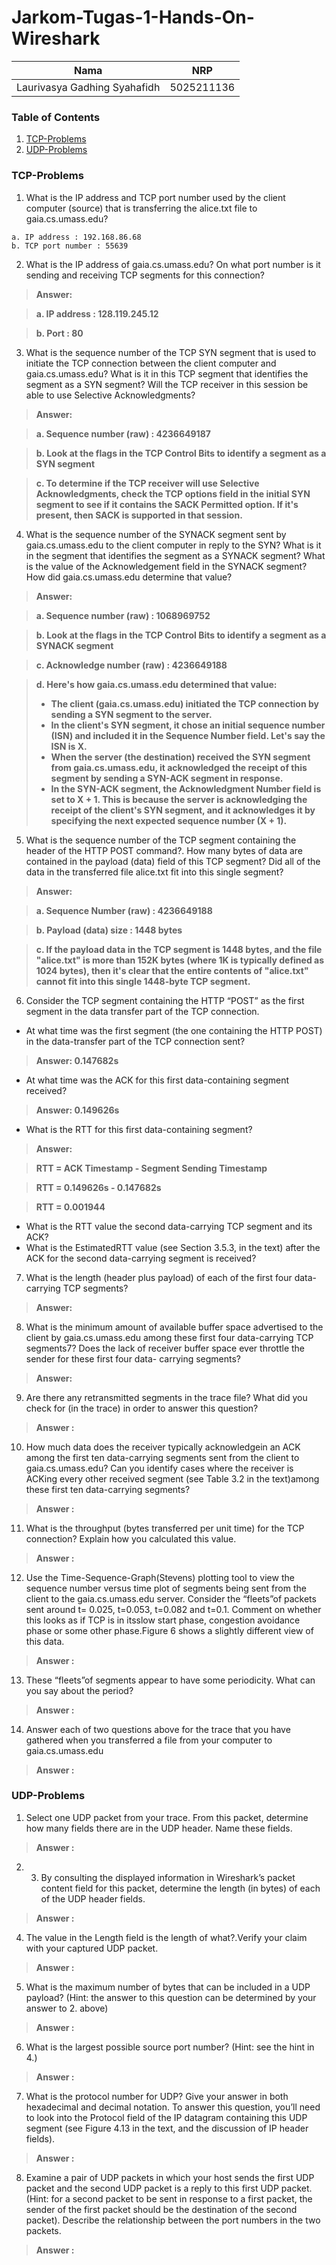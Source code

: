 # Jarkom-Tugas-1-Hands-On-Wireshark

|Nama|NRP|
|----------------------------|----------|
|Laurivasya Gadhing Syahafidh|5025211136|

### **Table of Contents**
1. [TCP-Problems](#TCP-Problems)
2. [UDP-Problems](#UDP-Problems)

### **TCP-Problems**
1. What is the IP address and TCP port number used by the client computer (source) that is transferring the alice.txt file to gaia.cs.umass.edu?

```Answer:
a. IP address : 192.168.86.68
b. TCP port number : 55639
```

2. What is the IP address of gaia.cs.umass.edu? On what port number is it sending and receiving TCP segments for this connection?

> **Answer:**

> **a. IP address : 128.119.245.12**

> **b. Port : 80**

3. What is the sequence number of the TCP SYN segment that is used to initiate the TCP connection between the client computer and gaia.cs.umass.edu? What is it in this TCP segment that identifies the segment as a SYN segment? Will the TCP receiver in this session be able to use Selective Acknowledgments?

> **Answer:**

> **a. Sequence number (raw) : 4236649187**

> **b. Look at the flags in the TCP Control Bits to identify a segment as a SYN segment**

> **c. To determine if the TCP receiver will use Selective Acknowledgments, check the TCP options field in the initial SYN segment to see if it contains the SACK Permitted option. If it's present, then SACK is supported in that session.**

4. What is the sequence number of the SYNACK segment sent by gaia.cs.umass.edu to the client computer in reply to the SYN? What is it in the segment that identifies the segment as a SYNACK segment? What is the value of the Acknowledgement field in the SYNACK segment? How did gaia.cs.umass.edu determine that value?

> **Answer:**

> **a. Sequence number (raw) : 1068969752**

> **b. Look at the flags in the TCP Control Bits to identify a segment as a SYNACK segment**

> **c. Acknowledge number (raw) : 4236649188**

> **d. Here's how gaia.cs.umass.edu determined that value:** 
> * **The client (gaia.cs.umass.edu) initiated the TCP connection by sending a SYN segment to the server.**
> * **In the client's SYN segment, it chose an initial sequence number (ISN) and included it in the Sequence Number field. Let's say the ISN is X.**
> * **When the server (the destination) received the SYN segment from gaia.cs.umass.edu, it acknowledged the receipt of this segment by sending a SYN-ACK segment in response.**
> * **In the SYN-ACK segment, the Acknowledgment Number field is set to X + 1. This is because the server is acknowledging the receipt of the client's SYN segment, and it acknowledges it by specifying the next expected sequence number (X + 1).**

 5. What is the sequence number of the TCP segment containing the header of the HTTP POST command?. How many bytes of data are contained in the payload (data) field of this TCP segment? Did all of the data in the transferred file alice.txt fit into this single segment?

> **Answer:**

> **a. Sequence Number (raw) : 4236649188**

> **b. Payload (data) size : 1448 bytes**

> **c. If the payload data in the TCP segment is 1448 bytes, and the file "alice.txt" is more than 152K bytes (where 1K is typically defined as 1024 bytes), then it's clear that the entire contents of "alice.txt" cannot fit into this single 1448-byte TCP segment.**

6.  Consider the TCP segment containing the HTTP “POST” as the first segment in the data transfer part of the TCP connection.

* At what time was the first segment (the one containing the HTTP POST) in the data-transfer part of the TCP connection sent?
> **Answer: 0.147682s**
* At what time was the ACK for this first data-containing segment received?
> **Answer: 0.149626s**
* What is the RTT for this first data-containing segment?
> **Answer:**

> **RTT = ACK Timestamp - Segment Sending Timestamp**

> **RTT = 0.149626s - 0.147682s**

> **RTT = 0.001944**
* What is the RTT value the second data-carrying TCP segment and its ACK?
* What is the EstimatedRTT value (see Section 3.5.3, in the text) after the ACK for the second data-carrying segment is received?



7. What is the length (header plus payload) of each of the first four data-carrying TCP segments?

> **Answer:**

8. What is the minimum amount of available buffer space advertised to the client by gaia.cs.umass.edu among these first four data-carrying TCP segments7? Does the lack of receiver buffer space ever throttle the sender for these first four data- carrying segments?

> **Answer:**

9. Are there any retransmitted segments in the trace file? What did you check for (in the trace) in order to answer this question?

> **Answer :**

10. How much data does the receiver typically acknowledgein an ACK among the first ten data-carrying segments sent from the client to gaia.cs.umass.edu? Can you identify cases where the receiver is ACKing every other received segment (see Table 3.2 in the text)among these first ten data-carrying segments?

> **Answer :**

11. What is the throughput (bytes transferred per unit time) for the TCP connection? Explain how you calculated this value.

> **Answer :**

12. Use the Time-Sequence-Graph(Stevens) plotting tool to view the sequence number versus time plot of segments being sent from the client to the gaia.cs.umass.edu server. Consider the “fleets”of packets sent around t= 0.025, t=0.053, t=0.082 and t=0.1. Comment on whether this looks as if TCP is in itsslow start phase, congestion avoidance phase or some other phase.Figure 6 shows a slightly different view of this data.

> **Answer :**

13. These “fleets”of segments appear to have some periodicity. What can you say about the period?

> **Answer :**

14. Answer each of two questions above for the trace that you have gathered when you transferred a file from your computer to gaia.cs.umass.edu

> **Answer :**

### **UDP-Problems**
1. Select one UDP packet from your trace. From this packet, determine how many fields there are in the UDP header. Name these fields.

> **Answer :**

2. 3. By consulting the displayed information in Wireshark’s packet content field for this packet, determine the length (in bytes) of each of the UDP header fields.

> **Answer :**

4. The value in the Length field is the length of what?.Verify your claim with your captured UDP packet.

> **Answer :**

5. What is the maximum number of bytes that can be included in a UDP payload? (Hint: the answer to this question can be determined by your answer to 2. above)

> **Answer :**

6. What is the largest possible source port number? (Hint: see the hint in 4.)

> **Answer :**

7. What is the protocol number for UDP? Give your answer in both hexadecimal and decimal notation. To answer this question, you’ll need to look into the Protocol field of the IP datagram containing this UDP segment (see Figure 4.13 in the text, and the discussion of IP header fields).

> **Answer :**

8. Examine a pair of UDP packets in which your host sends the first UDP packet and the second UDP packet is a reply to this first UDP packet. (Hint: for a second packet to be sent in response to a first packet, the sender of the first packet should be the destination of the second packet). Describe the relationship between the port numbers in the two packets.

> **Answer :**
